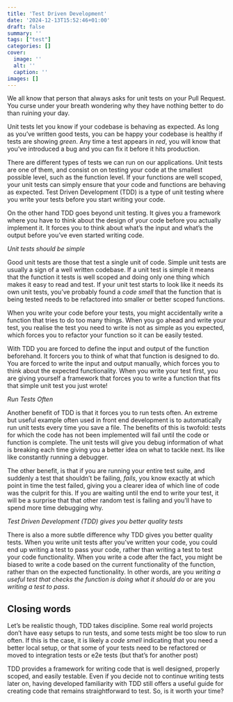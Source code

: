 ```yaml
---
title: 'Test Driven Development'
date: '2024-12-13T15:52:46+01:00'
draft: false
summary: ''
tags: ["test"]
categories: []
cover:
  image: ''
  alt: ''
  caption: ''
images: []
---
```

We all know that person that always asks for unit tests on your Pull Request. You curse under your breath wondering why they have nothing better to do than ruining your day.

Unit tests let you know if your codebase is behaving as expected. As long as you’ve written good tests, you can be happy your codebase is healthy if tests are showing _green_. Any time a test appears in _red_, you will know that you’ve introduced a bug and you can fix it before it hits production.

There are different types of tests we can run on our applications. Unit tests are one of them, and consist on on testing your code at the smallest possible level, such as the function level. If your functions are well scoped, your unit tests can simply ensure that your code and functions are behaving as expected. Test Driven Development (TDD) is a type of unit testing where you write your tests before you start writing your code.

On the other hand TDD goes beyond unit testing. It gives you a framework where you have to think about the design of your code before you actually implement it. It forces you to think about what’s the input and what’s the output before you’ve even started writing code.

_Unit tests should be simple_

Good unit tests are those that test a single unit of code. Simple unit tests are usually a sign of a well written codebase. If a unit test is simple it means that the function it tests is well scoped and doing only one thing which makes it easy to read and test. If your unit test starts to look like it needs its own unit tests, you’ve probably found a _code smell_ that the function that is being tested needs to be refactored into smaller or better scoped functions.

When you write your code before your tests, you might accidentally write a function that tries to do too many things. When you go ahead and write your test, you realise the test you need to write is not as simple as you expected, which forces you to refactor your function so it can be easily tested.

With TDD you are forced to define the input and output of the function beforehand. It forcers you to think of what that function is designed to do. You are forced to write the input and output manually, which forces you to think about the expected functionality. When you write your test first, you are giving yourself a framework that forces you to write a function that fits that simple unit test you just wrote!

_Run Tests Often_

Another benefit of TDD is that it forces you to run tests often. An extreme but useful example often used in front end development is to automatically run unit tests every time you save a file. The benefits of this is twofold: tests for which the code has not been implemented will fail until the code or function is complete. The unit tests will give you debug information of what is breaking each time giving you a better idea on what to tackle next. Its like like constantly running a debugger.

The other benefit, is that if you are running your entire test suite, and suddenly a test that shouldn’t be failing, _fails_, you know exactly at which point in time the test failed, giving you a clearer idea of which line of code was the culprit for this. If you are waiting until the end to write your test, it will be a surprise that that other random test is failing and you’ll have to spend more time debugging why.

_Test Driven Development (TDD) gives you better quality tests_

There is also a more subtle difference why TDD gives you better quality tests. When you write unit tests after you’ve written your code, you could end up writing a test to pass your code, rather than writing a test to test your code functionality. When you write a code after the fact, you might be biased to write a code based on the current functionality of the function, rather than on the expected functionality. In other words, are you _writing a useful test that checks the function is doing what it should do_ or are you _writing a test to pass_.

## Closing words
Let’s be realistic though, TDD takes discipline. Some real world projects don’t have easy setups to run tests, and some tests might be too slow to run often. If this is the case, it is likely a _code smell_ indicating that you need a better local setup, or that some of your tests need to be refactored or moved to integration tests or e2e tests (but that’s for another post)

TDD provides a framework for writing code that is well designed, properly scoped, and easily testable. Even if you decide not to continue writing tests later on, having developed familiarity with TDD still offers a useful guide for creating code that remains straightforward to test. So, is it worth your time?


